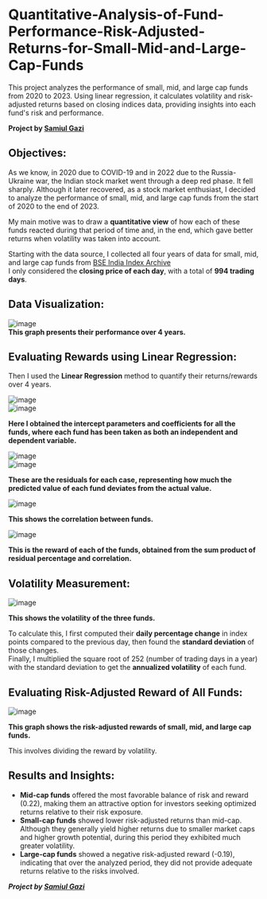 # Quantitative-Analysis-of-Fund-Performance-Risk-Adjusted-Returns-for-Small-Mid-and-Large-Cap-Funds

This project analyzes the performance of small, mid, and large cap funds from 2020 to 2023. Using linear regression, it calculates volatility and risk-adjusted returns based on closing indices data, providing insights into each fund's risk and performance.  

**Project by [Samiul Gazi](https://github.com/Samiul1947)**

## Objectives:

As we know, in 2020 due to COVID-19 and in 2022 due to the Russia-Ukraine war, the Indian stock market went through a deep red phase. It fell sharply. Although it later recovered, as a stock market enthusiast, I decided to analyze the performance of small, mid, and large cap funds from the start of 2020 to the end of 2023.  

My main motive was to draw a **quantitative view** of how each of these funds reacted during that period of time and, in the end, which gave better returns when volatility was taken into account.  

Starting with the data source, I collected all four years of data for small, mid, and large cap funds from [BSE India Index Archive]( https://www.bseindia.com/Indices/IndexArchiveData.html)  
I only considered the **closing price of each day**, with a total of **994 trading days**.

## Data Visualization:

![image](https://github.com/Samiul1947/Quantitative-Analysis-of-Fund-Performance-Risk-Adjusted-Returns-for-Small-Mid-and-Large-Cap-Funds/assets/162815966/44a19175-4247-4018-a157-7e729e490031)  
**This graph presents their performance over 4 years.**

## Evaluating Rewards using Linear Regression:

Then I used the **Linear Regression** method to quantify their returns/rewards over 4 years.

![image](https://github.com/Samiul1947/Quantitative-Analysis-of-Fund-Performance-Risk-Adjusted-Returns-for-Small-Mid-and-Large-Cap-Funds/assets/162815966/d56d38ca-4409-4ba5-82f4-c1af22b7eac2)  
![image](https://github.com/Samiul1947/Quantitative-Analysis-of-Fund-Performance-Risk-Adjusted-Returns-for-Small-Mid-and-Large-Cap-Funds/assets/162815966/f25b5196-c83e-474f-ae04-2a864eda505a)

**Here I obtained the intercept parameters and coefficients for all the funds, where each fund has been taken as both an independent and dependent variable.**

![image](https://github.com/Samiul1947/Quantitative-Analysis-of-Fund-Performance-Risk-Adjusted-Returns-for-Small-Mid-and-Large-Cap-Funds/assets/162815966/ddaf6b6f-27c1-45a3-bd2c-69db7e9fc00e)  
![image](https://github.com/Samiul1947/Quantitative-Analysis-of-Fund-Performance-Risk-Adjusted-Returns-for-Small-Mid-and-Large-Cap-Funds/assets/162815966/c2802d32-057d-44dc-acf9-a572243137ea)

**These are the residuals for each case, representing how much the predicted value of each fund deviates from the actual value.**

![image](https://github.com/Samiul1947/Quantitative-Analysis-of-Fund-Performance-Risk-Adjusted-Returns-for-Small-Mid-and-Large-Cap-Funds/assets/162815966/a49934f7-e980-486c-be19-cec260b9ade3)

**This shows the correlation between funds.**

![image](https://github.com/Samiul1947/Quantitative-Analysis-of-Fund-Performance-Risk-Adjusted-Returns-for-Small-Mid-and-Large-Cap-Funds/assets/162815966/d985a943-3f4c-404d-acaf-e15aaed57a62)

**This is the reward of each of the funds, obtained from the sum product of residual percentage and correlation.**

## Volatility Measurement:

![image](https://github.com/Samiul1947/Quantitative-Analysis-of-Fund-Performance-Risk-Adjusted-Returns-for-Small-Mid-and-Large-Cap-Funds/assets/162815966/fc63d1e4-8a83-4219-9bf5-969f6d54f2be)

**This shows the volatility of the three funds.**

To calculate this, I first computed their **daily percentage change** in index points compared to the previous day, then found the **standard deviation** of those changes.  
Finally, I multiplied the square root of 252 (number of trading days in a year) with the standard deviation to get the **annualized volatility** of each fund.


## Evaluating Risk-Adjusted Reward of All Funds:

![image](https://github.com/Samiul1947/Quantitative-Analysis-of-Fund-Performance-Risk-Adjusted-Returns-for-Small-Mid-and-Large-Cap-Funds/assets/162815966/0746c841-4837-4dfd-aae5-20e70561a559)

**This graph shows the risk-adjusted rewards of small, mid, and large cap funds.**

This involves dividing the reward by volatility.

## Results and Insights:

- **Mid-cap funds** offered the most favorable balance of risk and reward (0.22), making them an attractive option for investors seeking optimized returns relative to their risk exposure.  
- **Small-cap funds** showed lower risk-adjusted returns than mid-cap. Although they generally yield higher returns due to smaller market caps and higher growth potential, during this period they exhibited much greater volatility.  
- **Large-cap funds** showed a negative risk-adjusted reward (-0.19), indicating that over the analyzed period, they did not provide adequate returns relative to the risks involved.

_**Project by [Samiul Gazi](https://github.com/Samiul1947)**_